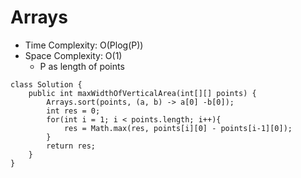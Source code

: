 # Arrays
* Time Complexity: O(Plog(P))
* Space Complexity: O(1)
	* P as length of points
```
class Solution {
    public int maxWidthOfVerticalArea(int[][] points) {
        Arrays.sort(points, (a, b) -> a[0] -b[0]);
        int res = 0;
        for(int i = 1; i < points.length; i++){
            res = Math.max(res, points[i][0] - points[i-1][0]);
        }
        return res;
    }
}
```